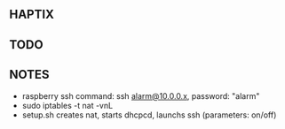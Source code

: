 ## HAPTIX

## TODO

## NOTES
* raspberry ssh command: ssh alarm@10.0.0.x, password: "alarm"
* sudo iptables -t nat -vnL
* setup.sh creates nat, starts dhcpcd, launchs ssh (parameters: on/off)
